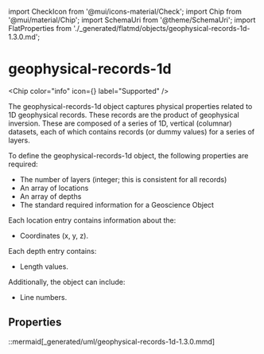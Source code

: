 import CheckIcon from '@mui/icons-material/Check';
import Chip from '@mui/material/Chip';
import SchemaUri from '@theme/SchemaUri';
import FlatProperties from './_generated/flatmd/objects/geophysical-records-1d-1.3.0.md';

# geophysical-records-1d

<Chip color="info" icon={<CheckIcon />} label="Supported" />
<SchemaUri uri="schema/objects/geophysical-records-1d/1.3.0/geophysical-records-1d.schema.json" />

The geophysical-records-1d object captures physical properties related to 1D geophysical records. These records are the product of geophysical inversion. These are composed of a series of 1D, vertical (columnar) datasets, each of which contains records (or dummy values) for a series of layers.

To define the geophysical-records-1d object, the following properties are required:

- The number of layers (integer; this is consistent for all records)
- An array of locations
- An array of depths
- The standard required information for a Geoscience Object

Each location entry contains information about the:

- Coordinates (x, y, z).

Each depth entry contains:

- Length values.

Additionally, the object can include:

- Line numbers.

## Properties

<FlatProperties />

::mermaid[_generated/uml/geophysical-records-1d-1.3.0.mmd]
